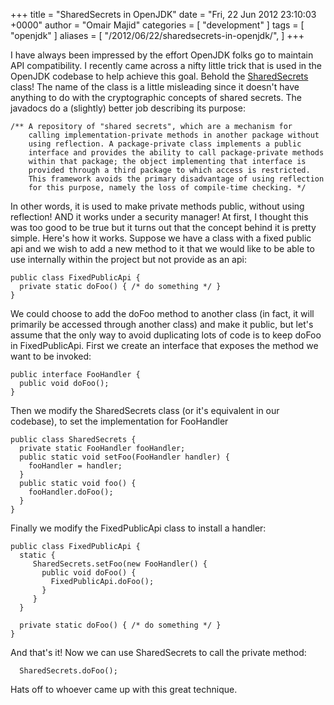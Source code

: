 +++
title = "SharedSecrets in OpenJDK"
date = "Fri, 22 Jun 2012 23:10:03 +0000"
author = "Omair Majid"
categories = [ "development" ]
tags = [ "openjdk" ]
aliases = [
    "/2012/06/22/sharedsecrets-in-openjdk/",
]
+++

I have always been impressed by the effort OpenJDK folks go to maintain API compatibility. I recently came across a nifty little trick that is used in the OpenJDK codebase to help achieve this goal. Behold the [SharedSecrets](http://hg.openjdk.java.net/jdk8/jdk8/jdk/file/tip/src/share/classes/sun/misc/SharedSecrets.java "Code for sun.misc.SharedSecets") class! The name of the class is a little misleading since it doesn't have anything to do with the cryptographic concepts of shared secrets. The javadocs do a (slightly) better job describing its purpose:

    /** A repository of "shared secrets", which are a mechanism for
        calling implementation-private methods in another package without
        using reflection. A package-private class implements a public
        interface and provides the ability to call package-private methods
        within that package; the object implementing that interface is
        provided through a third package to which access is restricted.
        This framework avoids the primary disadvantage of using reflection
        for this purpose, namely the loss of compile-time checking. */

In other words, it is used to make private methods public, without using
reflection! AND it works under a security manager! At first, I thought this
was too good to be true but it turns out that the concept behind it is pretty
simple. Here's how it works. Suppose we have a class with a fixed public api
and we wish to add a new method to it that we would like to be able to use
internally within the project but not provide as an api:

    public class FixedPublicApi {
      private static doFoo() { /* do something */ }
    }

We could choose to add the doFoo method to another class (in fact, it will
primarily be accessed through another class) and make it public, but let's
assume that the only way to avoid duplicating lots of code is to keep doFoo in
FixedPublicApi. First we create an interface that exposes the method we want
to be invoked:

    public interface FooHandler {
      public void doFoo();
    }

Then we modify the SharedSecrets class (or it's equivalent in our codebase),
to set the implementation for FooHandler

    public class SharedSecrets {
      private static FooHandler fooHandler;
      public static void setFoo(FooHandler handler) {
        fooHandler = handler;
      }
      public static void foo() {
        fooHandler.doFoo();
      }
    }

Finally we modify the FixedPublicApi class to install a handler:


    public class FixedPublicApi {
      static {
         SharedSecrets.setFoo(new FooHandler() {
           public void doFoo() {
             FixedPublicApi.doFoo();
           }
         }
      }

      private static doFoo() { /* do something */ }
    }

And that's it! Now we can use SharedSecrets to call the private method:

      SharedSecrets.doFoo();
    
  
Hats off to whoever came up with this great technique.

